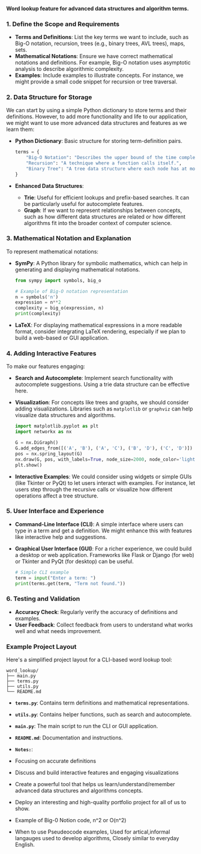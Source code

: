 #### Word lookup feature for advanced data structures and algorithm terms.

### 1. **Define the Scope and Requirements**

- **Terms and Definitions**: List the key terms we want to include, such as Big-O notation, recursion, trees (e.g., binary trees, AVL trees), maps, sets.
- **Mathematical Notations**: Ensure we have correct mathematical notations and definitions. For example, Big-O notation uses asymptotic analysis to describe algorithmic complexity.
- **Examples**: Include examples to illustrate concepts. For instance, we might provide a small code snippet for recursion or tree traversal.

### 2. **Data Structure for Storage**

We can start by using a simple Python dictionary to store terms and their definitions. However, to add more functionality and life to our application, we might want to use more advanced data structures and features as we learn them:

- **Python Dictionary**: Basic structure for storing term-definition pairs.

  ```python
  terms = {
      "Big-O Notation": "Describes the upper bound of the time complexity of an algorithm.",
      "Recursion": "A technique where a function calls itself.",
      "Binary Tree": "A tree data structure where each node has at most two children."
  }
  ```

- **Enhanced Data Structures**:
  - **Trie**: Useful for efficient lookups and prefix-based searches. It can be particularly useful for autocomplete features.
  - **Graph**: If we want to represent relationships between concepts, such as how different data structures are related or how different algorithms fit into the broader context of computer science.

### 3. **Mathematical Notation and Explanation**

To represent mathematical notations:

- **SymPy**: A Python library for symbolic mathematics, which can help in generating and displaying mathematical notations.

  ```python
  from sympy import symbols, big_o

  # Example of Big-O notation representation
  n = symbols('n')
  expression = n**2
  complexity = big_o(expression, n)
  print(complexity)
  ```

- **LaTeX**: For displaying mathematical expressions in a more readable format, consider integrating LaTeX rendering, especially if we plan to build a web-based or GUI application.

### 4. **Adding Interactive Features**

To make our features engaging:

- **Search and Autocomplete**: Implement search functionality with autocomplete suggestions. Using a trie data structure can be effective here.
- **Visualization**: For concepts like trees and graphs, we should consider adding visualizations. Libraries such as `matplotlib` or `graphviz` can help visualize data structures and algorithms.
  
  ```python
  import matplotlib.pyplot as plt
  import networkx as nx

  G = nx.DiGraph()
  G.add_edges_from([('A', 'B'), ('A', 'C'), ('B', 'D'), ('C', 'D')])
  pos = nx.spring_layout(G)
  nx.draw(G, pos, with_labels=True, node_size=2000, node_color='lightblue', font_size=15, font_weight='bold')
  plt.show()
  ```

- **Interactive Examples**: We could consider using widgets or simple GUIs (like Tkinter or PyQt) to let users interact with examples. For instance, let users step through the recursive calls or visualize how different operations affect a tree structure.

### 5. **User Interface and Experience**

- **Command-Line Interface (CLI)**: A simple interface where users can type in a term and get a definition. We might enhance this with features like interactive help and suggestions.
- **Graphical User Interface (GUI)**: For a richer experience, we could build a desktop or web application. Frameworks like Flask or Django (for web) or Tkinter and PyQt (for desktop) can be useful.

  ```python
  # Simple CLI example
  term = input("Enter a term: ")
  print(terms.get(term, "Term not found."))
  ```

### 6. **Testing and Validation**

- **Accuracy Check**: Regularly verify the accuracy of definitions and examples.
- **User Feedback**: Collect feedback from users to understand what works well and what needs improvement.

### Example Project Layout

Here's a simplified project layout for a CLI-based word lookup tool:

```plaintext
word_lookup/
├── main.py
├── terms.py
├── utils.py
└── README.md
```

- **`terms.py`**: Contains term definitions and mathematical representations.
- **`utils.py`**: Contains helper functions, such as search and autocomplete.
- **`main.py`**: The main script to run the CLI or GUI application.
- **`README.md`**: Documentation and instructions.

- **`Notes:`**: 
- Focusing on accurate definitions
- Discuss and build interactive features and engaging visualizations
- Create a powerful tool that helps us learn/understand/remember advanced data structures and algorithms concepts.
- Deploy an interesting and high-quality portfolio project for all of us to show.

- Example of Big-0 Notion code, n^2 or O(n^2)
- When to use Pseudeocode examples, Used for artical,informal langauges used to develop algorithms, Closely similar to everyday English.
